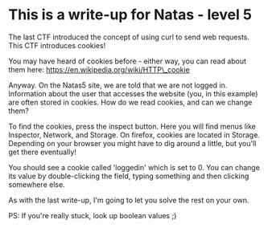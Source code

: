 # This is a write-up for Natas - level 5

The last CTF introduced the concept of using curl to send web requests.
This CTF introduces cookies!

You may have heard of cookies before - either way, you can read about them here:
https://en.wikipedia.org/wiki/HTTP\_cookie

Anyway.
On the Natas5 site, we are told that we are not logged in.
Information about the user that accesses the website (you, in this example) are often stored in cookies.
How do we read cookies, and can we change them?

To find the cookies, press the inspect button.
Here you will find menus like Inspector, Network, and Storage.
On firefox, cookies are located in Storage. Depending on your browser you might have to dig around a little, but you'll get there eventually!

You should see a cookie called 'loggedin' which is set to 0. You can change its value by double-clicking the field, typing something and then clicking somewhere else.

As with the last write-up, I'm going to let you solve the rest on your own. 

PS: If you're really stuck, look up boolean values ;)
